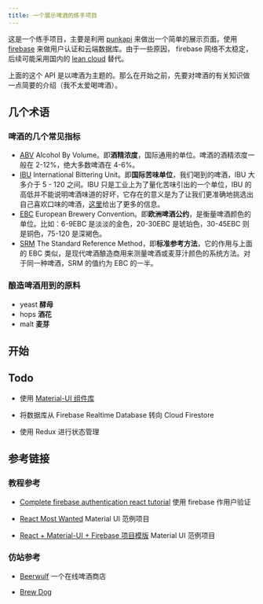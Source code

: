 ```yaml
---
title: 一个展示啤酒的练手项目
---
```


这是一个练手项目，主要是利用 [punkapi](https://punkapi.com/documentation/v2) 来做出一个简单的展示页面。使用 [firebase](https://console.firebase.google.com/) 来做用户认证和云端数据库。由于一些原因， firebase 网络不太稳定，后续可能采用国内的 [lean cloud](https://leancloud.cn/docs/leanstorage_guide-js.html) 替代。

上面的这个 API 是以啤酒为主题的。那么在开始之前，先要对啤酒的有关知识做一点简要的介绍（我不太爱喝啤酒）。

## 几个术语

### 啤酒的几个常见指标

- [ABV](https://www.wikiwand.com/en/Alcohol_by_volume) Alcohol By Volume。即**酒精浓度**，国际通用的单位。啤酒的酒精浓度一般在 2-12%，绝大多数啤酒在 4-6%。
- [IBU](https://shorecraftbeer.com/abv-and-ibu-explained/#) International Bittering Unit。即**国际苦味单位**，我们喝到的啤酒，IBU 大多介于 5 - 120 之间。IBU 只是工业上为了量化苦味引出的一个单位，IBU 的高低并不能说明啤酒味道的好坏，它存在的意义是为了让我们更准确地挑选出自己喜欢口味的啤酒，[这里](https://www.thebrewenthusiast.com/ibus)给出了更多的信息。
- [EBC](https://www.beerwulf.com/en-nl/articles-about-craft-beer/beer-and-figures) European Brewery Convention。即**欧洲啤酒公约**，是衡量啤酒颜色的单位。比如：6-9EBC 是淡淡的金色，20-30EBC 是琥珀色，30-45EBC 则是铜色，75-120 是深褐色。
- [SRM](https://www.wikiwand.com/en/Beer_measurement) The Standard Reference Method，即**标准参考方法**，它的作用与上面的 EBC 类似，是现代啤酒酿造商用来测量啤酒或麦芽汁颜色的系统方法。对于同一种啤酒，SRM 的值约为 EBC 的一半。

### 酿造啤酒用到的原料

- yeast **酵母**
- hops **酒花**
- malt **麦芽**

## 开始

## Todo

- 使用 [Material-UI 组件库](https://material-ui.com/zh/getting-started/example-projects/)

- 将数据库从 Firebase Realtime Database 转向 Cloud Firestore

- 使用 Redux 进行状态管理

## 参考链接

### 教程参考

- [Complete firebase authentication react tutorial](https://www.robinwieruch.de/complete-firebase-authentication-react-tutorial) 使用 firebase 作用户验证

- [React Most Wanted](https://github.com/TarikHuber/react-most-wanted) Material UI 范例项目

- [React + Material-UI + Firebase 项目模版](https://github.com/Phoqe/react-material-ui-firebase) Material UI 范例项目

### 仿站参考

- [Beerwulf](https://www.beerwulf.com/en-gb) 一个在线啤酒商店

- [Brew Dog](https://www.brewdog.com/uk/shop)
